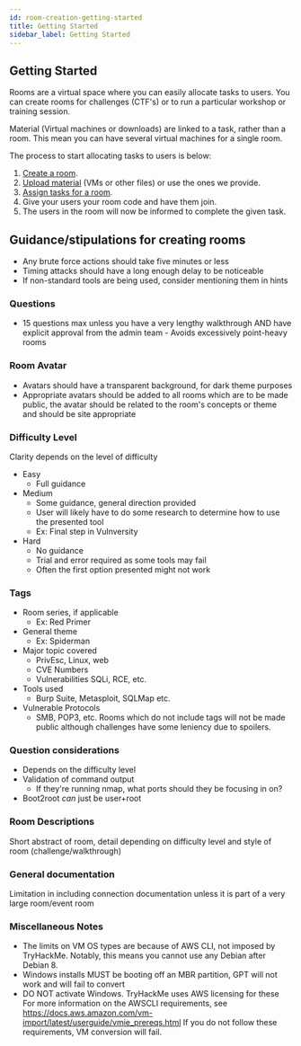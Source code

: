 ```yaml
---
id: room-creation-getting-started
title: Getting Started
sidebar_label: Getting Started
---
```


## Getting Started

Rooms are a virtual space where you can easily allocate tasks to users. You can create rooms for challenges (CTF's) or to run a particular workshop or training session.

Material (Virtual machines or downloads) are linked to a task, rather than a room. This mean you can have several virtual machines for a single room.

The process to start allocating tasks to users is below:

1. [Create a room](https://docs.tryhackme.com/docs/rooms/creating-a-room).
2. [Upload material](https://tryhackme.com/upload) (VMs or other files) or use the ones we provide.
3. [Assign tasks for a room](https://tryhackme.com/assign-tasks).
4. Give your users your room code and have them join.
5. The users in the room will now be informed to complete the given task.

## Guidance/stipulations for creating rooms
- Any brute force actions should take five minutes or less
- Timing attacks should have a long enough delay to be noticeable
- If non-standard tools are being used, consider mentioning them in hints

### Questions
- 15 questions max unless you have a very lengthy walkthrough AND have explicit approval from the admin team - Avoids excessively point-heavy rooms
### Room Avatar
- Avatars should have a transparent background, for dark theme purposes
- Appropriate avatars should be added to all rooms which are to be made public, the avatar should be related to the room's concepts or theme and should be site appropriate
### Difficulty Level
Clarity depends on the level of difficulty
- Easy 
  - Full guidance
- Medium 
  - Some guidance, general direction provided
  - User will likely have to do some research to determine how to use the presented tool
  - Ex: Final step in Vulnversity
- Hard
  - No guidance
  - Trial and error required as some tools may fail
  - Often the first option presented might not work
### Tags
- Room series, if applicable
  - Ex: Red Primer
- General theme
  - Ex: Spiderman
- Major topic covered
  - PrivEsc, Linux, web
  - CVE Numbers
  - Vulnerabilities SQLi, RCE, etc.
- Tools used
  - Burp Suite, Metasploit, SQLMap etc.
- Vulnerable Protocols
  - SMB, POP3, etc.
Rooms which do not include tags will not be made public although challenges have some leniency due to spoilers.
### Question considerations
- Depends on the difficulty level
- Validation of command output
  - If they're running nmap, what ports should they be focusing in on?
- Boot2root *can* just be user+root
### Room Descriptions
Short abstract of room, detail depending on difficulty level and style of room (challenge/walkthrough)
### General documentation
Limitation in including connection documentation unless it is part of a very large room/event room
### Miscellaneous Notes
- The limits on VM OS types are because of AWS CLI, not imposed by TryHackMe. Notably, this means you cannot use any Debian after Debian 8.
- Windows installs MUST be booting off an MBR partition, GPT will not work and will fail to convert
- DO NOT activate Windows. TryHackMe uses AWS licensing for these
For more information on the AWSCLI requirements, see https://docs.aws.amazon.com/vm-import/latest/userguide/vmie_prereqs.html
If you do not follow these requirements, VM conversion will fail.
